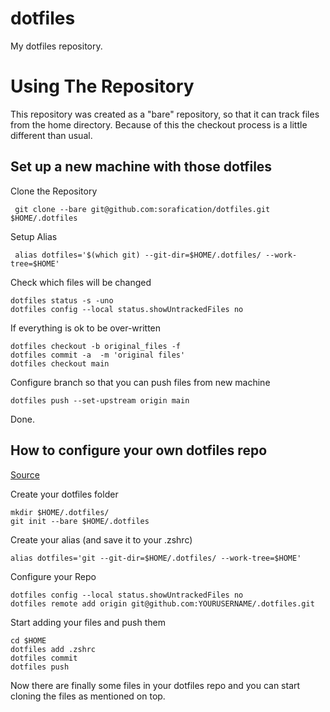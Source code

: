 # dotfiles

My dotfiles repository.  

# Using The Repository

This repository was created as a "bare" repository, so that it can track files from the home directory.  Because of this the checkout process is a little different than usual.

## Set up a new machine with those dotfiles 

  Clone the Repository

     git clone --bare git@github.com:sorafication/dotfiles.git $HOME/.dotfiles
 

  Setup Alias 

     alias dotfiles='$(which git) --git-dir=$HOME/.dotfiles/ --work-tree=$HOME'


  Check which files will be changed

    dotfiles status -s -uno
    dotfiles config --local status.showUntrackedFiles no


  If everything is ok to be over-written

    dotfiles checkout -b original_files -f
    dotfiles commit -a  -m 'original files'
    dotfiles checkout main


  Configure branch so that you can push files from new machine

    dotfiles push --set-upstream origin main     


Done.


## How to configure your own dotfiles repo

[Source](https://www.anand-iyer.com/blog/2018/a-simpler-way-to-manage-your-dotfiles.html)


  Create your dotfiles folder
    
    mkdir $HOME/.dotfiles/
    git init --bare $HOME/.dotfiles

  Create your alias (and save it to your .zshrc)
    
    alias dotfiles='git --git-dir=$HOME/.dotfiles/ --work-tree=$HOME'
  

  Configure your Repo 

    dotfiles config --local status.showUntrackedFiles no
    dotfiles remote add origin git@github.com:YOURUSERNAME/.dotfiles.git

  Start adding your files and push them

    cd $HOME
    dotfiles add .zshrc
    dotfiles commit
    dotfiles push

  Now there are finally some files in your dotfiles repo and you can start cloning the files as mentioned on top.

